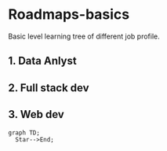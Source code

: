 # Roadmaps-basics
Basic level learning tree of different job profile.

## 1. Data Anlyst

## 2. Full stack dev

## 3. Web dev
```Web dev
graph TD;
  Star-->End;
```
